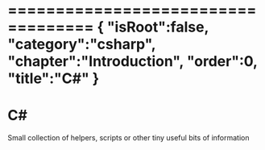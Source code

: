 ===================================
{
    "isRoot":false,
    "category":"csharp",
    "chapter":"Introduction",
    "order":0,
    "title":"C#"
}
===================================
# C#

Small collection of helpers, scripts or other tiny useful bits of information